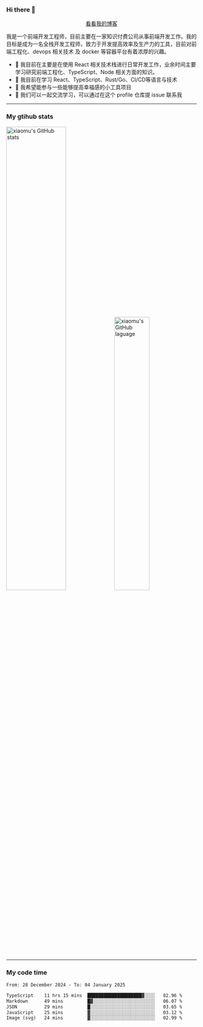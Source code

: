 ### Hi there 👋

<p align="center">
  <a href="https://blog.realjacket.fun">看看我的博客</a>
</p>

我是一个前端开发工程师，目前主要在一家知识付费公司从事前端开发工作。我的目标是成为一名全栈开发工程师，致力于开发提高效率及生产力的工具，目前对前端工程化、devops 相关技术 及 docker 等容器平台有着浓厚的兴趣。

- 🔭 我目前在主要是在使用 React 相关技术栈进行日常开发工作，业余时间主要学习研究前端工程化、TypeScript、Node 相关方面的知识。
- 🌱 我目前在学习 React、TypeScript、Rust/Go、CI/CD等语言与技术
- 👯 我希望能参与一些能够提高幸福感的小工具项目
- 💬 我们可以一起交流学习，可以通过在这个 profile 仓库提 issue 联系我

***

### My gtihub stats

<a><img src="https://github-readme-stats-git-masterrstaa-rickstaa.vercel.app/api?username=real-jacket&&show_icons=true" title="xiaomu's GitHub stats" alt="xiaomu's GitHub stats" style="width:56%;"/></a>
<a><img src="https://github-readme-stats-git-masterrstaa-rickstaa.vercel.app/api/top-langs/?username=real-jacket&layout=compact" title="xiaomu's GitHub laguage" alt="xiaomu's GitHub laguage" style="width:43%;"/><a/>

***

### My code time

<!--START_SECTION:waka-->

```txt
From: 28 December 2024 - To: 04 January 2025

TypeScript    11 hrs 15 mins  ████████████████████▓░░░░   82.96 %
Markdown      49 mins         █▓░░░░░░░░░░░░░░░░░░░░░░░   06.07 %
JSON          29 mins         █░░░░░░░░░░░░░░░░░░░░░░░░   03.65 %
JavaScript    25 mins         ▓░░░░░░░░░░░░░░░░░░░░░░░░   03.12 %
Image (svg)   24 mins         ▓░░░░░░░░░░░░░░░░░░░░░░░░   02.99 %
```

<!--END_SECTION:waka-->
